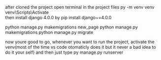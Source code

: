 after cloned the project
open terminal in the project files
py -m venv venv
venv\Scripts\Activate      
then install django 4.0.0 by pip install django~=4.0.0

python manage.py makemigrations new_page
python manage.py makemigrations
python manage.py migrate 

now youre good to go, whenever you want to run the project, activate the venv(most of the time vs code otomaticly does it but it never a bad idea to do it your self)
and then just type py manage.py runserver
